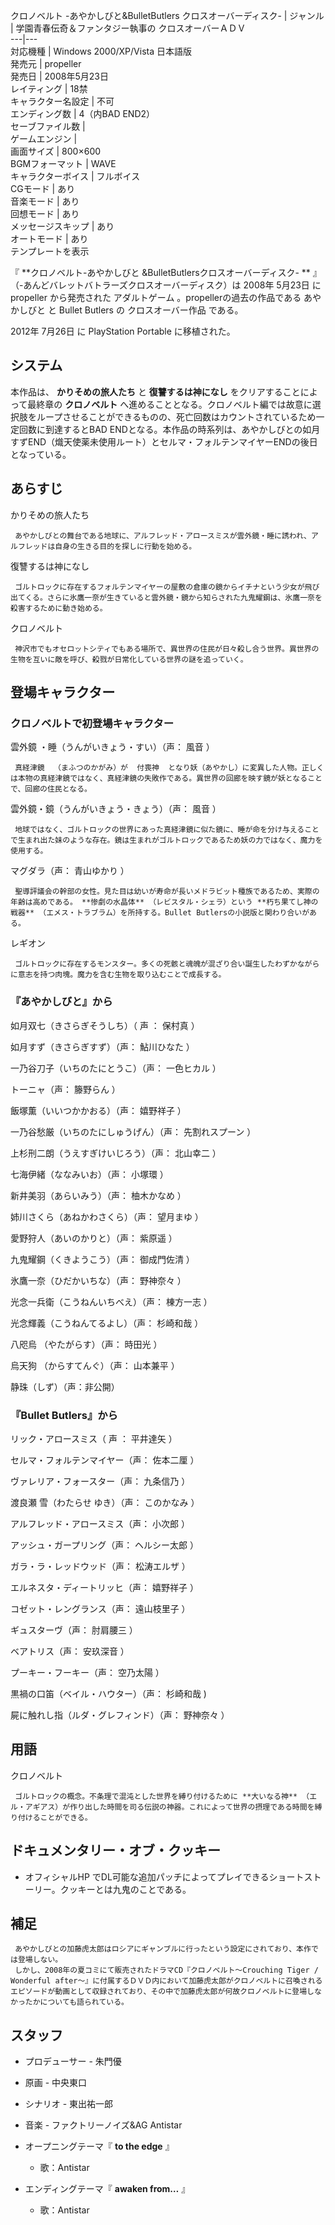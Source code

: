クロノベルト  -あやかしびと&BulletButlers  クロスオーバーディスク-  |  ジャンル  |  学園青春伝奇＆ファンタジー執事の  クロスオーバーＡＤＶ   
---|---  
対応機種  |  Windows 2000/XP/Vista 日本語版   
発売元  |  propeller   
発売日  |  2008年5月23日   
レイティング  |  18禁   
キャラクター名設定  |  不可   
エンディング数  |  4（内BAD END2）   
セーブファイル数  |   
ゲームエンジン  |   
画面サイズ  |  800×600   
BGMフォーマット  |  WAVE   
キャラクターボイス  |  フルボイス   
CGモード  |  あり   
音楽モード  |  あり   
回想モード  |  あり   
メッセージスキップ  |  あり   
オートモード  |  あり   
テンプレートを表示  
  
『 **クロノベルト-あやかしびと &BulletButlersクロスオーバーディスク- ** 』（-あんどバレットバトラーズクロスオーバーディスク）は
2008年  5月23日  に  propeller  から発売された  アダルトゲーム  。propellerの過去の作品である  あやかしびと  と
Bullet Butlers  の  クロスオーバー作品  である。

2012年  7月26日  に  PlayStation Portable  に移植された。

##  システム  

本作品は、 **かりそめの旅人たち** と **復讐するは神になし** をクリアすることによって最終章の **クロノベルト**
へ進めることとなる。クロノベルト編では故意に選択肢をループさせることができるものの、死亡回数はカウントされているため一定回数に到達するとBAD
ENDとなる。本作品の時系列は、あやかしびとの如月すずEND（熾天使薬未使用ルート）とセルマ・フォルテンマイヤーENDの後日となっている。

  

##  あらすじ  

かりそめの旅人たち

     あやかしびとの舞台である地球に、アルフレッド・アロースミスが雲外鏡・睡に誘われ、アルフレッドは自身の生きる目的を探しに行動を始める。 

復讐するは神になし

     ゴルトロックに存在するフォルテンマイヤーの屋敷の倉庫の鏡からイチナという少女が飛び出てくる。さらに氷鷹一奈が生きていると雲外鏡・鏡から知らされた九鬼耀鋼は、氷鷹一奈を殺害するために動き始める。 

クロノベルト

     神沢市でもオセロットシティでもある場所で、異世界の住民が日々殺し合う世界。異世界の生物を互いに敵を呼び、殺戮が日常化している世界の謎を追っていく。 

##  登場キャラクター  

###  クロノベルトで初登場キャラクター  

雲外鏡  ・睡（うんがいきょう・すい）（声：  風音  ）

     真経津鏡  （まふつのかがみ）が  付喪神  となり妖（あやかし）に変異した人物。正しくは本物の真経津鏡ではなく、真経津鏡の失敗作である。異世界の回廊を映す鏡が妖となることで、回廊の住民となる。 

雲外鏡・鏡（うんがいきょう・きょう）（声：  風音  ）

     地球ではなく、ゴルトロックの世界にあった真経津鏡に似た鏡に、睡が命を分け与えることで生まれ出た妹のような存在。鏡は生まれがゴルトロックであるため妖の力ではなく、魔力を使用する。 

マグダラ（声：  青山ゆかり  ）

     聖導評議会の幹部の女性。見た目は幼いが寿命が長いメドラビット種族であるため、実際の年齢は高めである。 **惨劇の水晶体** （レビスタル・シェラ）という **朽ち果てし神の戦器** （エメス・トラブラム）を所持する。Bullet Butlersの小説版と関わり合いがある。 

レギオン

     ゴルトロックに存在するモンスター。多くの死骸と魂魄が混ざり合い誕生したわずかながらに意志を持つ肉塊。魔力を含む生物を取り込むことで成長する。 

###  『あやかしびと』から  

如月双七（きさらぎそうしち）（  声  ：  保村真  ）

    
如月すず（きさらぎすず）（声：  鮎川ひなた  ）

    
一乃谷刀子（いちのたにとうこ）（声：  一色ヒカル  ）

    
トーニャ（声：  籐野らん  ）

    
飯塚薫（いいつかかおる）（声：  嬉野祥子  ）

    
一乃谷愁厳（いちのたにしゅうげん）（声：  先割れスプーン  ）

    
上杉刑二朗（うえすぎけいじろう）（声：  北山幸二  ）

    
七海伊緒（ななみいお）（声：  小塚環  ）

    
新井美羽（あらいみう）（声：  柚木かなめ  ）

    
姉川さくら（あねかわさくら）（声：  望月まゆ  ）

    
愛野狩人（あいのかりと）（声：  紫原遥  ）

    
九鬼耀鋼（くきようこう）（声：  御成門佐清  ）

    
氷鷹一奈（ひだかいちな）（声：  野神奈々  ）

    
光念一兵衛（こうねんいちべえ）（声：  棟方一志  ）

    
光念輝義（こうねんてるよし）（声：  杉崎和哉  ）

    
八咫烏  （やたがらす）（声：  時田光  ）

    
烏天狗  （からすてんぐ）（声：  山本兼平  ）

    
静珠（しず）（声：非公開）

    

###  『Bullet Butlers』から  

リック・アロースミス（  声  ：  平井達矢  ）

    
セルマ・フォルテンマイヤー（声：  佐本二厘  ）

    
ヴァレリア・フォースター（声：  九条信乃  ）

    
渡良瀬 雪（わたらせ ゆき）（声：  このかなみ  ）

    
アルフレッド・アロースミス（声：  小次郎  ）

    
アッシュ・ガープリング（声：  ヘルシー太郎  ）

    
ガラ・ラ・レッドウッド（声：  松涛エルザ  ）

    
エルネスタ・ディートリッヒ（声：  嬉野祥子  ）

    
コゼット・レングランス（声：  遠山枝里子  ）

    
ギュスターヴ（声：  肘肩腰三  ）

    
ベアトリス（声：  安玖深音  ）

    
プーキー・フーキー（声：  空乃太陽  ）

    
黒禍の口笛（ベイル・ハウター）（声：  杉崎和哉  )

    
屍に触れし指（ルダ・グレフィンド）（声：  野神奈々  ）

    

##  用語  

クロノベルト

     ゴルトロックの概念。不条理で混沌とした世界を縛り付けるために **大いなる神** （エル・アギアス）が作り出した時間を司る伝説の神器。これによって世界の摂理である時間を縛り付けることができる。 

##  ドキュメンタリー・オブ・クッキー  

  * オフィシャルHP  でDL可能な追加パッチによってプレイできるショートストーリー。クッキーとは九鬼のことである。 

##  補足  

     あやかしびとの加藤虎太郎はロシアにギャンブルに行ったという設定にされており、本作では登場しない。 
     しかし、2008年の夏コミにて販売されたドラマCD『クロノベルト～Crouching Tiger / Wonderful after～』に付属するＤＶＤ内において加藤虎太郎がクロノベルトに召喚されるエピソードが動画として収録されており、その中で加藤虎太郎が何故クロノベルトに登場しなかったかについても語られている。 

##  スタッフ  

  * プロデューサー  \-  朱門優 
  * 原画  \-  中央東口 
  * シナリオ  \-  東出祐一郎 
  * 音楽  \- ファクトリーノイズ&AG Antistar 

  * オープニングテーマ『 **to the edge** 』 
    * 歌：Antistar 
  * エンディングテーマ『 **awaken from…** 』 
    * 歌：Antistar 


